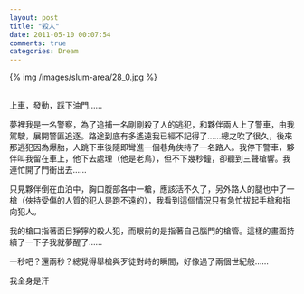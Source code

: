 ```yaml
---
layout: post
title: "殺人"
date: 2011-05-10 00:07:54
comments: true
categories: Dream
---
```

<p>{% img /images/slum-area/28_0.jpg %}<br /><br /></p><p>上車，發動，踩下油門&hellip;&hellip;</p><p>夢裡我是一名警察，為了追捕一名剛剛殺了人的逃犯，和夥伴兩人上了警車，由我駕駛，展開警匪追逐。路途到底有多遙遠我已經不記得了&hellip;&hellip;總之吹了很久，後來那逃犯因為爆胎，人跳下車後隨即彎進一個巷角俠持了一名路人。我停下警車，夥伴叫我留在車上，他下去處理（他是老鳥），但不下幾秒鐘，卻聽到三聲槍響。我連忙開了門衝出去&hellip;&hellip;</p><p>只見夥伴倒在血泊中，胸口腹部各中一槍，應該活不久了，另外路人的腿也中了一槍（俠持受傷的人質的犯人是跑不遠的），我看到這個情況只有急忙拔起手槍和指向犯人。</p><p>我的槍口指著面目猙獰的殺人犯，而眼前的是指著自己腦門的槍管。這樣的畫面持續了一下子我就夢醒了&hellip;&hellip;</p><p>一秒吧？還兩秒？總覺得舉槍與歹徒對峙的瞬間，好像過了兩個世紀般&hellip;&hellip;</p><p>我全身是汗</p>
